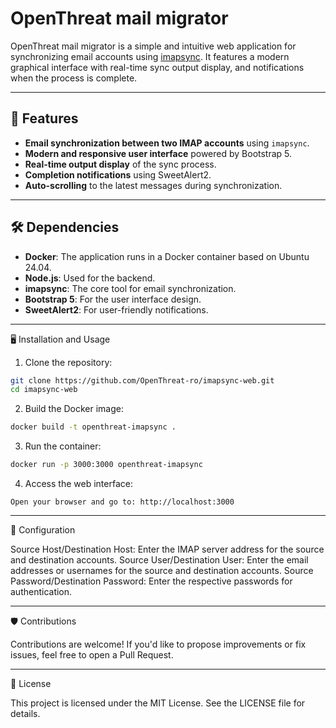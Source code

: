 # OpenThreat mail migrator

OpenThreat mail migrator is a simple and intuitive web application for synchronizing email accounts using [imapsync](https://github.com/imapsync/imapsync). It features a modern graphical interface with real-time sync output display, and notifications when the process is complete.

---

## 🚀 Features

- **Email synchronization between two IMAP accounts** using `imapsync`.
- **Modern and responsive user interface** powered by Bootstrap 5.
- **Real-time output display** of the sync process.
- **Completion notifications** using SweetAlert2.
- **Auto-scrolling** to the latest messages during synchronization.

---

## 🛠️ Dependencies

- **Docker**: The application runs in a Docker container based on Ubuntu 24.04.
- **Node.js**: Used for the backend.
- **imapsync**: The core tool for email synchronization.
- **Bootstrap 5**: For the user interface design.
- **SweetAlert2**: For user-friendly notifications.

---

🖥️ Installation and Usage

1. Clone the repository:

```bash
git clone https://github.com/OpenThreat-ro/imapsync-web.git
cd imapsync-web
```

2. Build the Docker image:

```bash
docker build -t openthreat-imapsync .
```

3. Run the container:

```bash
docker run -p 3000:3000 openthreat-imapsync
```

4. Access the web interface:

```
Open your browser and go to: http://localhost:3000
```

---

📝 Configuration

Source Host/Destination Host: Enter the IMAP server address for the source and destination accounts.
Source User/Destination User: Enter the email addresses or usernames for the source and destination accounts.
Source Password/Destination Password: Enter the respective passwords for authentication.

---

🛡️ Contributions

Contributions are welcome! If you'd like to propose improvements or fix issues, feel free to open a Pull Request.

---

🧾 License

This project is licensed under the MIT License. See the LICENSE file for details.
